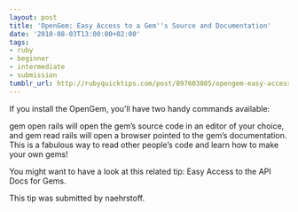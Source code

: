 ```yaml
---
layout: post
title: 'OpenGem: Easy Access to a Gem''s Source and Documentation'
date: '2010-08-03T13:00:00+02:00'
tags:
- ruby
- beginner
- intermediate
- submission
tumblr_url: http://rubyquicktips.com/post/897603085/opengem-easy-access-to-a-gems-source-and
---
```

If you install the OpenGem, you’ll have two handy commands available:

gem open rails will open the gem’s source code in an editor of your choice, and
gem read rails will open a browser pointed to the gem’s documentation.
This is a fabulous way to read other people’s code and learn how to make your own gems!

You might want to have a look at this related tip: Easy Access to the API Docs for Gems.

This tip was submitted by naehrstoff.
